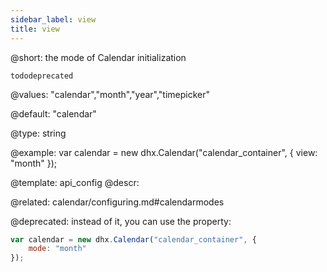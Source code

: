 ```yaml
---
sidebar_label: view
title: view
---          
```


@short: the mode of Calendar initialization

```tododeprecated ```

@values:
"calendar","month","year","timepicker"

@default:
"calendar"


@type: string

@example: 
var calendar = new dhx.Calendar("calendar_container", {
    view: "month"
});


@template:	api_config
@descr: 

@related:
calendar/configuring.md#calendarmodes


@deprecated: instead of it, you can use the [](calendar/api/calendar_mode_config.md) property:
~~~js
var calendar = new dhx.Calendar("calendar_container", {
    mode: "month"
});
~~~